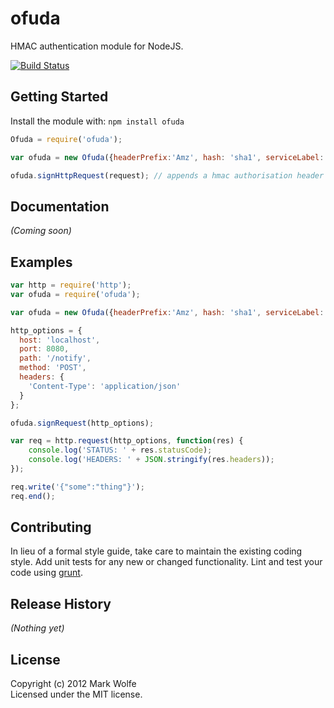 # ofuda

HMAC authentication module for NodeJS.

[![Build Status](https://secure.travis-ci.org/wolfeidau/ofuda.png)](http://travis-ci.org/wolfeidau/ofuda)

## Getting Started
Install the module with: `npm install ofuda`

```javascript
Ofuda = require('ofuda');

var ofuda = new Ofuda({headerPrefix:'Amz', hash: 'sha1', serviceLabel: 'AWS', accessKeyId: '44CF9590006BF252F707', accessKeySecret: 'OtxrzxIsfpFjA7SwPzILwy8Bw21TLhquhboDYROV'});

ofuda.signHttpRequest(request); // appends a hmac authorisation header to the request
```

## Documentation
_(Coming soon)_

## Examples

```javascript
var http = require('http');
var ofuda = require('ofuda');

var ofuda = new Ofuda({headerPrefix:'Amz', hash: 'sha1', serviceLabel: 'AWS', accessKeyId: '44CF9590006BF252F707', accessKeySecret: 'OtxrzxIsfpFjA7SwPzILwy8Bw21TLhquhboDYROV'});

http_options = {
  host: 'localhost',
  port: 8080,
  path: '/notify',
  method: 'POST',
  headers: {
    'Content-Type': 'application/json'
  }
};

ofuda.signRequest(http_options);

var req = http.request(http_options, function(res) {
    console.log('STATUS: ' + res.statusCode);
    console.log('HEADERS: ' + JSON.stringify(res.headers));   
});

req.write('{"some":"thing"}');
req.end();
```

## Contributing
In lieu of a formal style guide, take care to maintain the existing coding style. Add unit tests for any new or changed functionality. Lint and test your code using [grunt](https://github.com/cowboy/grunt).

## Release History
_(Nothing yet)_

## License
Copyright (c) 2012 Mark Wolfe  
Licensed under the MIT license.

